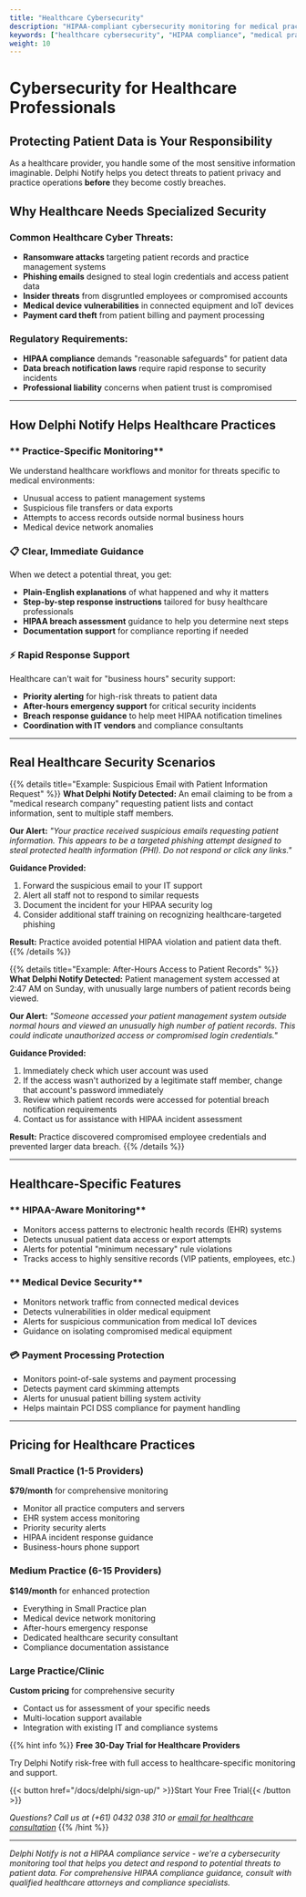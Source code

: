 ```yaml
---
title: "Healthcare Cybersecurity"
description: "HIPAA-compliant cybersecurity monitoring for medical practices, clinics, and healthcare professionals"
keywords: ["healthcare cybersecurity", "HIPAA compliance", "medical practice security", "patient data protection"]
weight: 10
---
```


# Cybersecurity for Healthcare Professionals

## **Protecting Patient Data is Your Responsibility**

As a healthcare provider, you handle some of the most sensitive information imaginable. Delphi Notify helps you detect threats to patient privacy and practice operations **before** they become costly breaches.

## **Why Healthcare Needs Specialized Security**

### **Common Healthcare Cyber Threats:**
- **Ransomware attacks** targeting patient records and practice management systems
- **Phishing emails** designed to steal login credentials and access patient data
- **Insider threats** from disgruntled employees or compromised accounts
- **Medical device vulnerabilities** in connected equipment and IoT devices
- **Payment card theft** from patient billing and payment processing

### **Regulatory Requirements:**
- **HIPAA compliance** demands "reasonable safeguards" for patient data
- **Data breach notification laws** require rapid response to security incidents
- **Professional liability** concerns when patient trust is compromised

---

## **How Delphi Notify Helps Healthcare Practices**

### ** Practice-Specific Monitoring**
We understand healthcare workflows and monitor for threats specific to medical environments:
- Unusual access to patient management systems
- Suspicious file transfers or data exports
- Attempts to access records outside normal business hours
- Medical device network anomalies

### **📋 Clear, Immediate Guidance**
When we detect a potential threat, you get:
- **Plain-English explanations** of what happened and why it matters
- **Step-by-step response instructions** tailored for busy healthcare professionals
- **HIPAA breach assessment** guidance to help you determine next steps
- **Documentation support** for compliance reporting if needed

### **⚡ Rapid Response Support**
Healthcare can't wait for "business hours" security support:
- **Priority alerting** for high-risk threats to patient data
- **After-hours emergency support** for critical security incidents
- **Breach response guidance** to help meet HIPAA notification timelines
- **Coordination with IT vendors** and compliance consultants

---

## **Real Healthcare Security Scenarios**

{{% details title="Example: Suspicious Email with Patient Information Request" %}}
**What Delphi Notify Detected:** An email claiming to be from a "medical research company" requesting patient lists and contact information, sent to multiple staff members.

**Our Alert:** *"Your practice received suspicious emails requesting patient information. This appears to be a targeted phishing attempt designed to steal protected health information (PHI). Do not respond or click any links."*

**Guidance Provided:** 
1. Forward the suspicious email to your IT support
2. Alert all staff not to respond to similar requests
3. Document the incident for your HIPAA security log
4. Consider additional staff training on recognizing healthcare-targeted phishing

**Result:** Practice avoided potential HIPAA violation and patient data theft.
{{% /details %}}

{{% details title="Example: After-Hours Access to Patient Records" %}}
**What Delphi Notify Detected:** Patient management system accessed at 2:47 AM on Sunday, with unusually large numbers of patient records being viewed.

**Our Alert:** *"Someone accessed your patient management system outside normal hours and viewed an unusually high number of patient records. This could indicate unauthorized access or compromised login credentials."*

**Guidance Provided:**
1. Immediately check which user account was used
2. If the access wasn't authorized by a legitimate staff member, change that account's password immediately
3. Review which patient records were accessed for potential breach notification requirements
4. Contact us for assistance with HIPAA incident assessment

**Result:** Practice discovered compromised employee credentials and prevented larger data breach.
{{% /details %}}

---

## **Healthcare-Specific Features**

### ** HIPAA-Aware Monitoring**
- Monitors access patterns to electronic health records (EHR) systems
- Detects unusual patient data access or export attempts
- Alerts for potential "minimum necessary" rule violations
- Tracks access to highly sensitive records (VIP patients, employees, etc.)

### ** Medical Device Security**
- Monitors network traffic from connected medical devices
- Detects vulnerabilities in older medical equipment
- Alerts for suspicious communication from medical IoT devices
- Guidance on isolating compromised medical equipment

### **💳 Payment Processing Protection**
- Monitors point-of-sale systems and payment processing
- Detects payment card skimming attempts
- Alerts for unusual patient billing system activity
- Helps maintain PCI DSS compliance for payment handling

---

## **Pricing for Healthcare Practices**

### **Small Practice (1-5 Providers)**
**$79/month** for comprehensive monitoring
- Monitor all practice computers and servers
- EHR system access monitoring
- Priority security alerts
- HIPAA incident response guidance
- Business-hours phone support

### **Medium Practice (6-15 Providers)**
**$149/month** for enhanced protection
- Everything in Small Practice plan
- Medical device network monitoring
- After-hours emergency response
- Dedicated healthcare security consultant
- Compliance documentation assistance

### **Large Practice/Clinic**
**Custom pricing** for comprehensive security
- Contact us for assessment of your specific needs
- Multi-location support available
- Integration with existing IT and compliance systems

{{% hint info %}}
**Free 30-Day Trial for Healthcare Providers**

Try Delphi Notify risk-free with full access to healthcare-specific monitoring and support.

{{< button href="/docs/delphi/sign-up/" >}}Start Your Free Trial{{< /button >}}

*Questions? Call us at (+61) 0432 038 310 or [email for healthcare consultation](mailto:main@cybermonkey.net.au?subject=Healthcare%20Cybersecurity%20Consultation&body=Hi!%20I'm%20interested%20in%20Delphi%20Notify%20for%20our%20healthcare%20practice.%0A%0APractice%20details:%0A-%20Type%20of%20practice:%0A-%20Number%20of%20providers:%0A-%20Number%20of%20devices/computers:%0A-%20Current%20EHR%20system:%0A-%20Specific%20security%20concerns:%0A%0APlease%20contact%20me%20to%20discuss%20our%20needs.)*
{{% /hint %}}

---

*Delphi Notify is not a HIPAA compliance service - we're a cybersecurity monitoring tool that helps you detect and respond to potential threats to patient data. For comprehensive HIPAA compliance guidance, consult with qualified healthcare attorneys and compliance specialists.*